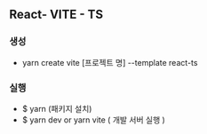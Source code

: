 ## React- VITE - TS

### 생성

- yarn create vite [프로젝트 명] --template react-ts

### 실행

- $ yarn (패키지 설치)
- $ yarn dev or yarn vite ( 개발 서버 실행 )
